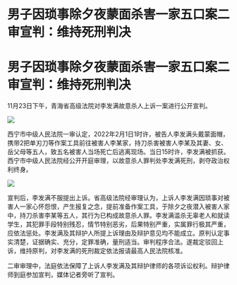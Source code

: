 # 男子因琐事除夕夜蒙面杀害一家五口案二审宣判：维持死刑判决

# 男子因琐事除夕夜蒙面杀害一家五口案二审宣判：维持死刑判决

11月23日下午，青海省高级法院对李发满故意杀人上诉一案进行公开宣判。

![](https://inews.gtimg.com/news_bt/O3Hxc0-4ajN1Ji6EkZeYCyt2xXcrIHBBNBVNmUeCIqy0IAA/1000)

西宁市中级人民法院一审认定，2022年2月1日1时许，被告人李发满头戴蒙面帽，携带2把单刃刀等作案工具前往被害人李某家，持刀杀害被害人李某及其妻、女、岳父母等五人，致五名被害人当场死亡后逃离现场。当日15时许，李发满被抓获。西宁市中级人民法院经公开开庭审理，以故意杀人罪判处李发满死刑，剥夺政治权利终身。

![](https://inews.gtimg.com/news_bt/O0t-r8lFwUV0uLTkS0Pp4b9KtCYV3MrCs6kkHrdDYbDr0AA/1000)

宣判后，李发满不服提出上诉。省高级法院经审理认为，上诉人李发满因琐事对被害人一家心怀怨恨，产生报复之念，提前准备作案工具，于除夕之夜潜入被害人家中，持刀杀害李某等五人，其行为已构成故意杀人罪。李发满滥杀无辜老人和就读学生，其犯罪手段特别残忍，情节特别恶劣，后果特别严重，实属罪行极其严重，应依法惩处。李发满及其辩护人所提上诉理由及辩护意见均不能成立。原判认定事实清楚，证据确实、充分，定罪准确，量刑适当。审判程序合法。遂裁定驳回上诉，维持原判，对李发满的死刑裁定依法报请最高人民法院核准。

二审审理中，法庭依法保障了上诉人李发满及其辩护律师的各项诉讼权利。辩护律师到庭参加宣判，媒体记者旁听了宣判。

